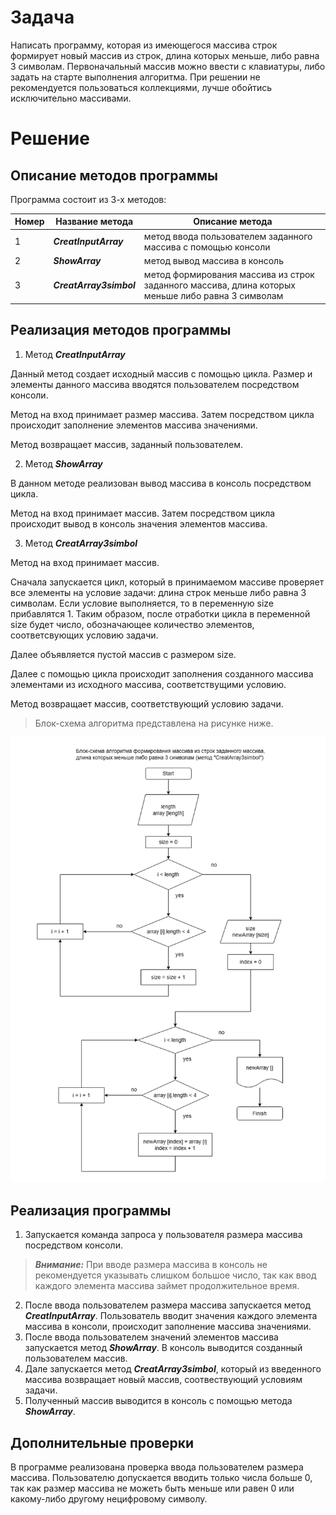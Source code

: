 # Задача

Написать программу, которая из имеющегося массива строк формирует новый массив из строк, длина которых меньше, либо равна 3 символам. Первоначальный массив можно ввести с клавиатуры, либо задать на старте выполнения алгоритма. При решении не рекомендуется пользоваться коллекциями, лучше обойтись исключительно массивами.

# Решение

## Описание методов программы

Программа состоит из 3-х методов:

|Номер|Название метода                          |Описание метода                |
|-----|--------------------------------|-------------------------|
|1    | ***CreatInputArray*** |метод ввода пользователем заданного массива с помощью консоли|
|2    | ***ShowArray*** |метод вывод массива в консоль|
|3    | ***CreatArray3simbol*** |метод формирования массива из строк заданного массива, длина которых меньше либо равна 3 символам|

## Реализация методов программы

1. Метод ***CreatInputArray***

Данный метод создает исходный массив с помощью цикла. Размер и элементы данного массива вводятся пользователем посредством консоли.

Метод на вход принимает размер массива. Затем посредством цикла происходит заполнение элементов массива значениями.

Метод возвращает массив, заданный пользователем.

2. Метод ***ShowArray***

В данном методе реализован вывод массива в консоль посредством цикла.

Метод на вход принимает массив. Затем посредством цикла происходит вывод в консоль значения элементов массива.

3. Метод ***CreatArray3simbol***

Метод на вход принимает массив.

Сначала запускается цикл, который в принимаемом массиве проверяет все элементы на условие задачи: длина строк меньше либо равна 3 символам. Если условие выполняется, то в переменную size прибавлятся 1. Таким образом, после отработки цикла в переменной size будет число, обозначающее количество элементов, соответсвующих условию задачи.

Далее объявляется пустой массив с размером size.

Далее с помощью цикла происходит заполнения созданного массива элементами из исходного массива, соответствущими условию.

Метод возвращает массив, соответствующий условию задачи.


>Блок-схема алгоритма представлена на рисунке ниже.

![Блок-схема алгоритма](Diagram_of_the_algorithm.png)

## Реализация программы

1. Запускается команда запроса у пользователя размера массива посредством консоли.

> ***Внимание:*** При вводе размера массива в консоль не рекомендуется указывать слишком большое число, так как ввод каждого элемента массива займет продолжительное время.

2. После ввода пользователем размера массива запускается метод ***CreatInputArray***. Пользователь вводит значения каждого элемента массива в консоли, происходит заполнение массива значениями.
3. После ввода пользователем значений элементов массива запускается метод ***ShowArray***. В консоль выводится созданный пользователем массив.
4. Дале запускается метод ***CreatArray3simbol***, который из введенного массива возвращает новый массив, соотвествующий условиям задачи.
5. Полученный массив выводится в консоль с помощью метода ***ShowArray***.

## Дополнительные проверки

В программе реализована проверка ввода пользователем размера массива. Пользователю допускается вводить только числа больше 0, так как размер массива не можеть быть меньше или равен 0 или какому-либо другому нецифровому символу.